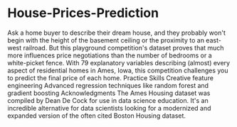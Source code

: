 # House-Prices-Prediction
Ask a home buyer to describe their dream house, and they probably won't begin with the height of the basement ceiling or the proximity to an east-west railroad. But this playground competition's dataset proves that much more influences price negotiations than the number of bedrooms or a white-picket fence.  With 79 explanatory variables describing (almost) every aspect of residential homes in Ames, Iowa, this competition challenges you to predict the final price of each home.  Practice Skills Creative feature engineering  Advanced regression techniques like random forest and gradient boosting Acknowledgments The Ames Housing dataset was compiled by Dean De Cock for use in data science education. It's an incredible alternative for data scientists looking for a modernized and expanded version of the often cited Boston Housing dataset.
